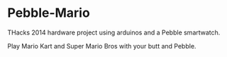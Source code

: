 Pebble-Mario
============

THacks 2014 hardware project using arduinos and a Pebble smartwatch.

Play Mario Kart and Super Mario Bros with your butt and Pebble.
